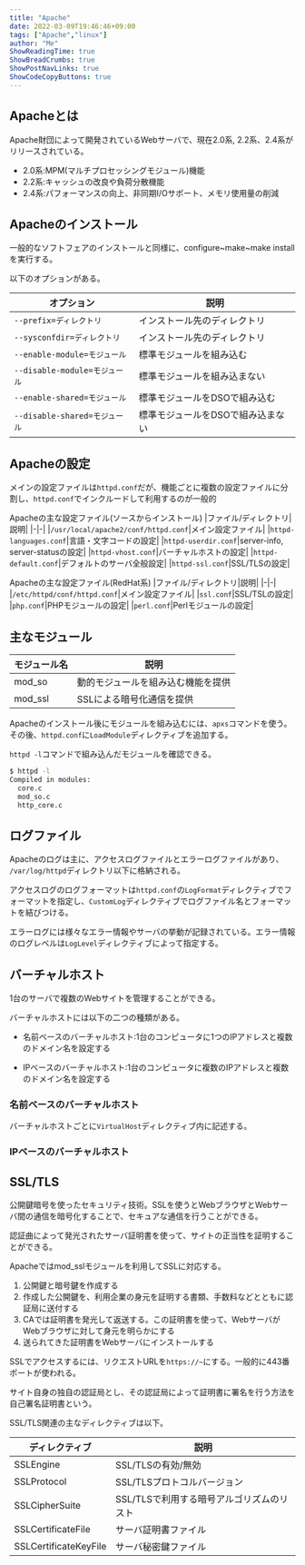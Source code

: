 ```yaml
---
title: "Apache"
date: 2022-03-09T19:46:46+09:00
tags: ["Apache","linux"] 
author: "Me"
ShowReadingTime: true
ShowBreadCrumbs: true
ShowPostNavLinks: true
ShowCodeCopyButtons: true
---
```


## Apacheとは

Apache財団によって開発されているWebサーバで、現在2.0系, 2.2系、2.4系がリリースされている。

- 2.0系:MPM(マルチプロセッシングモジュール)機能
- 2.2系:キャッシュの改良や負荷分散機能
- 2.4系:パフォーマンスの向上、非同期I/Oサポート、メモリ使用量の削減

## Apacheのインストール

一般的なソフトフェアのインストールと同様に、configure~make~make installを実行する。

以下のオプションがある。

|オプション|説明|
|-|-|
|`--prefix=ディレクトリ`|インストール先のディレクトリ|
|`--sysconfdir=ディレクトリ`|インストール先のディレクトリ|
|`--enable-module=モジュール`|標準モジュールを組み込む|
|`--disable-module=モジュール`|標準モジュールを組み込まない|
|`--enable-shared=モジュール`|標準モジュールをDSOで組み込む|
|`--disable-shared=モジュール`|標準モジュールをDSOで組み込まない|

## Apacheの設定

メインの設定ファイルは`httpd.conf`だが、機能ごとに複数の設定ファイルに分割し、`httpd.conf`でインクルードして利用するのが一般的

Apacheの主な設定ファイル(ソースからインストール)
|ファイル/ディレクトリ|説明|
|-|-|
|`/usr/local/apache2/conf/httpd.conf`|メイン設定ファイル|
|`httpd-languages.conf`|言語・文字コードの設定|
|`httpd-userdir.conf`|server-info, server-statusの設定|
|`httpd-vhost.conf`|バーチャルホストの設定|
|`httpd-default.conf`|デフォルトのサーバ全般設定|
|`httpd-ssl.conf`|SSL/TLSの設定|

Apacheの主な設定ファイル(RedHat系)
|ファイル/ディレクトリ|説明|
|-|-|
|`/etc/httpd/conf/httpd.conf`|メイン設定ファイル|
|`ssl.conf`|SSL/TSLの設定|
|`php.conf`|PHPモジュールの設定|
|`perl.conf`|Perlモジュールの設定|

## 主なモジュール

|モジュール名|説明|
|-|-|
|mod_so|動的モジュールを組み込む機能を提供|
|mod_ssl|SSLによる暗号化通信を提供|

Apacheのインストール後にモジュールを組み込むには、`apxs`コマンドを使う。
その後、`httpd.conf`に`LoadModule`ディレクティブを追加する。

`httpd -l`コマンドで組み込んだモジュールを確認できる。

```bash
$ httpd -l
Compiled in modules:
  core.c
  mod_so.c
  http_core.c
```

## ログファイル

Apacheのログは主に、アクセスログファイルとエラーログファイルがあり、
`/var/log/httpd`ディレクトリ以下に格納される。

アクセスログのログフォーマットは`httpd.conf`の`LogFormat`ディレクティブでフォーマットを指定し、`CustomLog`ディレクティブでログファイル名とフォーマットを結びつける。

エラーログには様々なエラー情報やサーバの挙動が記録されている。エラー情報のログレベルは`LogLevel`ディレクティブによって指定する。

## バーチャルホスト

1台のサーバで複数のWebサイトを管理することができる。

バーチャルホストには以下の二つの種類がある。

- 名前ベースのバーチャルホスト:1台のコンピュータに1つのIPアドレスと複数のドメイン名を設定する

- IPベースのバーチャルホスト:1台のコンピュータに複数のIPアドレスと複数のドメイン名を設定する

### 名前ベースのバーチャルホスト

バーチャルホストごとに`VirtualHost`ディレクティブ内に記述する。

### IPベースのバーチャルホスト

## SSL/TLS

公開鍵暗号を使ったセキュリティ技術。SSLを使うとWebブラウザとWebサーバ間の通信を暗号化することで、セキュアな通信を行うことができる。

認証曲によって発光されたサーバ証明書を使って、サイトの正当性を証明することができる。

Apacheではmod_sslモジュールを利用してSSLに対応する。

1. 公開鍵と暗号鍵を作成する
2. 作成した公開鍵を、利用企業の身元を証明する書類、手数料などとともに認証局に送付する
3. CAでは証明書を発光して返送する。この証明書を使って、WebサーバがWebブラウザに対して身元を明らかにする
4. 送られてきた証明書をWebサーバにインストールする

SSLでアクセスするには、リクエストURLを`https://~`にする。一般的に443番ポートが使われる。

サイト自身の独自の認証局とし、その認証局によって証明書に署名を行う方法を自己署名証明書という。

SSL/TLS関連の主なディレクティブは以下。

|ディレクティブ|説明|
|-|-|
|SSLEngine|SSL/TLSの有効/無効|
|SSLProtocol|SSL/TLSプロトコルバージョン|
|SSLCipherSuite|SSL/TLSで利用する暗号アルゴリズムのリスト|
|SSLCertificateFile|サーバ証明書ファイル|
|SSLCertificateKeyFile|サーバ秘密鍵ファイル|
